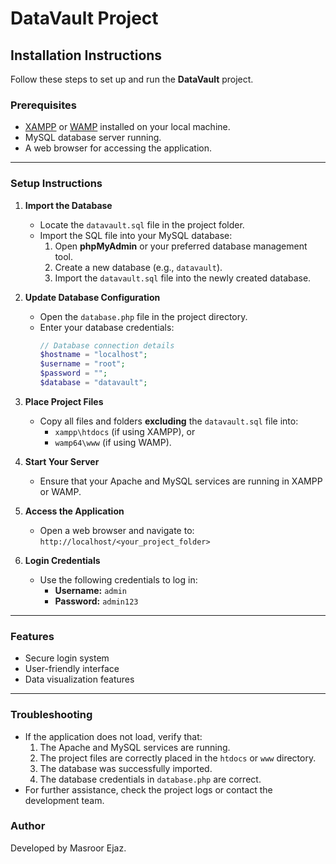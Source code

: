# DataVault Project

## Installation Instructions

Follow these steps to set up and run the **DataVault** project.

### Prerequisites
- [XAMPP](https://www.apachefriends.org/index.html) or [WAMP](https://www.wampserver.com/en/) installed on your local machine.
- MySQL database server running.
- A web browser for accessing the application.

---

### Setup Instructions

1. **Import the Database**
   - Locate the `datavault.sql` file in the project folder.
   - Import the SQL file into your MySQL database:
     1. Open **phpMyAdmin** or your preferred database management tool.
     2. Create a new database (e.g., `datavault`).
     3. Import the `datavault.sql` file into the newly created database.

2. **Update Database Configuration**
   - Open the `database.php` file in the project directory.
   - Enter your database credentials:
     ```php
     // Database connection details
     $hostname = "localhost";
     $username = "root";
     $password = "";
     $database = "datavault";
     ```

3. **Place Project Files**
   - Copy all files and folders **excluding** the `datavault.sql` file into:
     - `xampp\htdocs` (if using XAMPP), or
     - `wamp64\www` (if using WAMP).

4. **Start Your Server**
   - Ensure that your Apache and MySQL services are running in XAMPP or WAMP.

5. **Access the Application**
   - Open a web browser and navigate to:  
     `http://localhost/<your_project_folder>`

6. **Login Credentials**
   - Use the following credentials to log in:
     - **Username:** `admin`
     - **Password:** `admin123`

---

### Features
- Secure login system
- User-friendly interface
- Data visualization features

---

### Troubleshooting
- If the application does not load, verify that:
  1. The Apache and MySQL services are running.
  2. The project files are correctly placed in the `htdocs` or `www` directory.
  3. The database was successfully imported.
  4. The database credentials in `database.php` are correct.
- For further assistance, check the project logs or contact the development team.

 
### Author
Developed by Masroor Ejaz.

